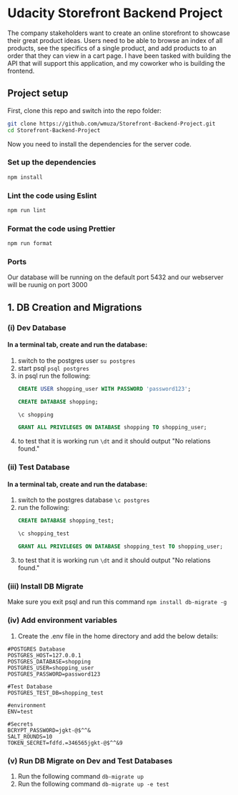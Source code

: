 # Udacity Storefront Backend Project
The company stakeholders want to create an online storefront to showcase their great product ideas. Users need to be able to browse an index of all products, see the specifics of a single product, and add products to an order that they can view in a cart page. I have been tasked with building the API that will support this application, and my coworker who is building the frontend.

## Project setup

First, clone this repo and switch into the repo folder:

```bash
git clone https://github.com/wmuza/Storefront-Backend-Project.git
cd Storefront-Backend-Project
```

Now you need to install the dependencies for the server code.

### Set up the dependencies

```bash
npm install
```

### Lint the code using Eslint

```bash
npm run lint
```

### Format the code using Prettier

```bash
npm run format
```

### Ports
Our database will be running on the default port 5432 and our webserver will be ruunig on port 3000

## 1. DB Creation and Migrations

### (i) Dev Database
#### In a terminal tab, create and run the database:
1. switch to the postgres user ```su postgres```
2. start psql ```psql postgres```
3. in psql run the following:
	 ```sql 
	 CREATE USER shopping_user WITH PASSWORD 'password123';
	 ```
	 ```sql 
	 CREATE DATABASE shopping;
	 ```
	 ```sql 
	 \c shopping
	 ```
	 ```sql 
	 GRANT ALL PRIVILEGES ON DATABASE shopping TO shopping_user;
	 ```
4. to test that it is working run ```\dt``` and it should output "No relations found."

### (ii) Test Database
#### In a terminal tab, create and run the database:
1. switch to the postgres database ```\c postgres```
2. run the following:
	 ```sql 
	 CREATE DATABASE shopping_test;
	 ```
	 ```sql 
	 \c shopping_test
	 ```
	 ```sql 
	 GRANT ALL PRIVILEGES ON DATABASE shopping_test TO shopping_user;
	 ```
3. to test that it is working run ```\dt``` and it should output "No relations found."

### (iii) Install DB Migrate
Make sure you exit psql and run this command ```npm install db-migrate -g```

### (iv) Add environment variables
1. Create the .env file in the home directory and add the below details:
```env
#POSTGRES Database
POSTGRES_HOST=127.0.0.1
POSTGRES_DATABASE=shopping
POSTGRES_USER=shopping_user
POSTGRES_PASSWORD=password123

#Test Database
POSTGRES_TEST_DB=shopping_test

#environment
ENV=test

#Secrets
BCRYPT_PASSWORD=jgkt-@$^^&
SALT_ROUNDS=10
TOKEN_SECRET=fdfd.=346565jgkt-@$^^&9
```

### (v) Run DB Migrate on Dev and Test Databases
1. Run the following command ```db-migrate up```
2. Run the following command ```db-migrate up -e test```